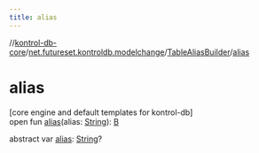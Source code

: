 ```yaml
---
title: alias
---
```

//[kontrol-db-core](../../../index.html)/[net.futureset.kontroldb.modelchange](../index.html)/[TableAliasBuilder](index.html)/[alias](alias.html)



# alias



[core engine and default templates for kontrol-db]\
open fun [alias](alias.html)(alias: [String](https://kotlinlang.org/api/latest/jvm/stdlib/kotlin/-string/index.html)): [B](index.html)

abstract var [alias](alias.html): [String](https://kotlinlang.org/api/latest/jvm/stdlib/kotlin/-string/index.html)?




